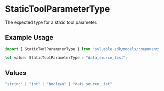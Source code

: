 # StaticToolParameterType

The expected type for a static tool parameter.

## Example Usage

```typescript
import { StaticToolParameterType } from "syllable-sdk/models/components";

let value: StaticToolParameterType = "data_source_list";
```

## Values

```typescript
"string" | "int" | "boolean" | "data_source_list"
```